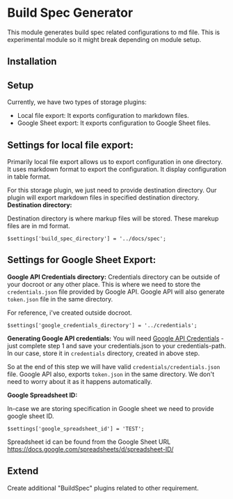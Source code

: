 # Build Spec Generator
This module generates build spec related configurations to md file. This is experimental module so it might break depending on module setup.

## Installation

## Setup
Currently, we have two types of storage plugins:
* Local file export: It exports configuration to markdown files.
* Google Sheet export: It exports configuration to Google Sheet files.

## Settings for local file export:
Primarily local file export allows us to export configuration in one directory.
It uses markdown format to export the configuration. It display configuration in table format.

For this storage plugin, we just need to provide destination directory. Our plugin will export markdown files in specified destination directory.
**Destination directory:**

Destination directory is where markup files will be stored. These marekup files are in md format.
```
$settings['build_spec_directory'] = '../docs/spec';
```

## Settings for Google Sheet Export:

**Google API Credentials directory:**
Credentials directory can be outside of your docroot or any other place. This is where we need to store the `credentials.json` file provided by Google API. Google API will also generate `token.json` file in the same directory.

For reference, i've created outside docroot.
```
$settings['google_credentials_directory'] = '../credentials';
```
**Generating Google API credentials:**
You will need [Google API Credentials](https://developers.google.com/sheets/api/quickstart/php) - just complete step 1 and save your credentials.json to your credentials-path.
In our case, store it in `credentials` directory, created in above step.

So at the end of this step we will have valid `credentials/credentials.json` file.
Google API also, exports `token.json` in the same directory. We don't need to worry about it as it happens automatically.

**Google Spreadsheet ID:**

In-case we are storing specification in Google sheet we need to provide google sheet ID.
```
$settings['google_spreadsheet_id'] = 'TEST';
```
Spreadsheet id can be found from the Google Sheet URL
https://docs.google.com/spreadsheets/d/spreadsheet-ID/


## Extend
Create additional "BuildSpec" plugins related to other requirement.

